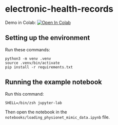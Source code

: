 # electronic-health-records

Demo in Colab: [![Open In Colab](https://colab.research.google.com/assets/colab-badge.svg)](https://colab.research.google.com/github/onefact/electronic-health-records/blob/main/notebooks/loading_physionet_mimic_data.ipynb)

## Setting up the environment

Run these commands:
```
python3 -m venv .venv 
source .venv/bin/activate
pip install -r requirements.txt
```

## Running the example notebook

Run this command:
```
SHELL=/bin/zsh jupyter-lab
```

Then open the notebook in the `notebooks/loading_physionet_mimic_data.ipynb` file.